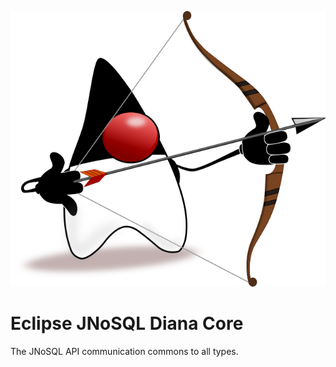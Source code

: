 ![Eclipse JNoSQL Diana core](https://github.com/JNOSQL/diana-site/blob/master/images/duke-diana.png)

# Eclipse JNoSQL Diana Core

The JNoSQL API communication commons to all types. 